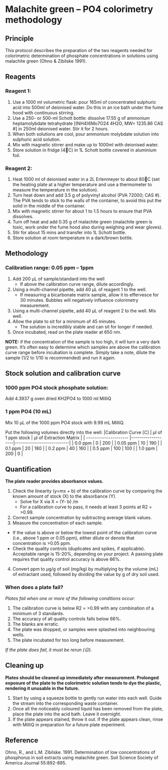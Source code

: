 # Malachite green – PO4 colorimetry methodology

## Principle
This protocol describes the preparation of the two reagents needed for colorimetric determination of phosphate concentrations in solutions using malachite green (Ohno & Zibilske 1991).

## Reagents 

### Reagent 1:

1.	Use a 1000 ml volumetric flask: pour 165ml of concentrated sulphuric acid into 500ml of deionised water. Do this in an ice bath under the fume hood with continuous stirring.
2.	Use a 250- or 500-ml Schott bottle: dissolve 17.55 g of ammonium heptamolybdate tetrahydrate [(NH4)6Mo7O24 4H2O, MW= 1235.86 CAS #] in 250ml deionised water. Stir it for 2 hours.
3.	When both solutions are cool, pour ammonium molybdate solution into sulphuric acid solution.
4.	Mix with magnetic stirrer and make up to 1000ml with deionised water.
5.	Store solution in fridge (4C) in 1L Schott bottle covered in aluminium foil.

### Reagent 2:

1.	Heat 1000 ml of deionised water in a 2L Erlenmeyer to about 80C (set the heating plate at a higher temperature and use a thermometer to measure the temperature in the solution).
2.	Turn heat down and add 3.5 g of polyvinyl alcohol (PVA 72000; CAS #). The PVA tends to stick to the walls of the container, to avoid this put the solid in the middle of the container. 
3.	Mix with magnetic stirrer for about 1 to 1.5 hours to ensure that PVA dissolves.
4.	Turn off heat and add 0.35 g of malachite green (malachite green is toxic, work under the fume hood also during weighing and wear gloves).
5.	Stir for about 15 mins and transfer into 1L Schott bottle.
6.	Store solution at room temperature in a dark/brown bottle.

## Methodology

### Calibration range: 0.05 ppm – 1ppm

1.	Add 200 µL of sample/standard into the well
    -	If above the calibration curve range, dilute accordingly.
2.	Using a multi-channel pipette, add 40 µL of reagent 1 to the well. 
    -	If measuring a bicarbonate matrix sample, allow it to effervesce for 30 minutes. Bubbles will negatively influence colorimetry measurement.
3.	Using a multi-channel pipette, add 40 µL of reagent 2 to the well. Mix well.
4.	Allow the plate to sit for a minimum of 45 minutes. 
    -	The solution is incredibly stable and can sit for longer if needed. 
5.	Once incubated, read on the plate reader at 650 nm. 

**NOTE:** if the concentration of the sample is too high, it will turn a very dark green. It’s often easy to determine which samples are above the calibration curve range before incubation is complete. Simply take a note, dilute the sample (1/2 to 1/10 is recommended) and run it again.

## Stock solution and calibration curve

### 1000 ppm PO4 stock phosphate solution: 
Add 4.3937 g oven dried KH2PO4 to 1000 ml MilliQ

### 1 ppm PO4 (10 mL)
Mix 10 µL of the 1000 ppm PO4 stock with 9.99 mL MilliQ.

Put the following volumes directly into the well:
|Calibration Curve [C]	| µl of 1 ppm stock |	µl of Extraction Matrix |
| --------------------- |-------------------|---------------------------|
|         0.0 ppm     	|         0        	|              200          |
|        0.05 ppm     	|        10         |              190          |
|         0.1 ppm     	|        20	        |              180          |
|         0.2 ppm     	|        40	        |              160          |
|         0.5 ppm	    |       100         |              100          |
|         1.0 ppm	    |       200         |                0          |


## Quantification

**The plate reader provides absorbance values.** 
1.	Check the linearity (y=mx + b) of the calibration curve by comparing the known amount of stock (X) to the absorbance (Y). 
    - Solve for X via X = (Y- b) /m
    - For a calibration curve to pass, it needs at least 3 points at R2 = >0.99. 
2.	Correct sample concentration by subtracting average blank values.
3.	Measure the concentration of each sample. 
  -	If the value is above or below the lowest point of the calibration curve (i.e., above 1 ppm or 0.05 ppm), either dilute or denote that concentration is >0.05 ppm. 
  - Check the quality controls (duplicates and spikes, if applicable). Acceptable range is 15-20%, depending on your project. A passing plate requires that quality control accuracy is above 66%.
4.	Convert ppm to µg/g of soil (mg/kg) by multiplying by the volume (mL) of extractant used, followed by dividing the value by g of dry soil used. 

### When does a plate fail?
_Plates fail when one or more of the following conditions occur:_
1.	The calibration curve is below R2 = >0.99 with any combination of a minimum of 3 standards.
2.	The accuracy of all quality controls falls below 66%. 
3.	The blanks are erratic.
4.	The plate was dropped, or samples were splashed into neighbouring wells. 
5.	The plate incubated for too long before measurement. 

_If the plate does fail, it must be rerun (☹)._
 
## Cleaning up

**Plates should be cleaned up immediately after measurement. Prolonged exposure of the plate to the colorimetric solution tends to dye the plastic, rendering it unusable in the future.**
1.	Start by using a squeeze bottle to gently run water into each well. Guide the stream into the corresponding waste container. 
2.	Once all the noticeably coloured liquid has been removed from the plate, place the plate into the acid bath. Leave it overnight.
3.	If the plate appears stained, throw it out. If the plate appears clean, rinse with MilliQ in preparation for a future plate experiment. 

## Reference
Ohno, R., and L.M. Zibilske. 1991. Determination of low concentrations of phosphorus in soil extracts using malachite green. Soil Science Society of America Journal 55:892-895.


